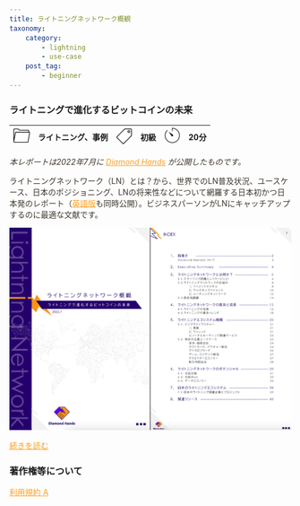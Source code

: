 ```yaml
---
title: ライトニングネットワーク概観
taxonomy:
    category:
        - lightning
        - use-case
    post_tag:
        - beginner
---
```


<style>
img[alt*="Category"], 
img[alt*="Tag"], 
img[alt*="Time"] {
    width:30px;
    height:30px;
    object-fit: cover;
}
p {
    color: #3d362d;
}
p img {
    text-align:center;
}
a {
    color: #ff9f1c;
}
a:hover {
    color: #2ec4b6;
}
</style>

<script type="text/javascript" src="//ajax.googleapis.com/ajax/libs/jquery/1.10.2/jquery.min.js"></script>
<script language="JavaScript">
$(document).ready( function () {
   $("a[href^='http']:not([href*='" + location.hostname + "'])").attr('target', '_blank');
})
</script>

### ライトニングで進化するビットコインの未来 

|  ![Category](/_images/category.png)  |  ライトニング、事例 |  ![Tag](/_images/tag.png)  |  初級  | ![Time](/_images/timer.png)  |  20分  |
| ---- | ---- | ---- | ---- | ---- | ---- |

*本レポートは2022年7月に [Diamond Hands](https://www.diamondhandsnode.com/) が公開したものです。*

ライトニングネットワーク（LN）とは？から、世界でのLN普及状況、ユースケース、日本のポジショニング、LNの将来性などについて網羅する日本初かつ日本発のレポート（[英語版](https://docsend.com/view/x2yscafayexddzps)も同時公開）。ビジネスパーソンがLNにキャッチアップするのに最適な文献です。

[![ ](/_images/lightning_network_overview.png)](https://docsend.com/view/e67t2yst5yvjjt76)

[続きを読む](https://docsend.com/view/e67t2yst5yvjjt76)

### 著作権等について
[利用規約 A](https://lostinbitcoin.jp/copyright/#uaa) 
